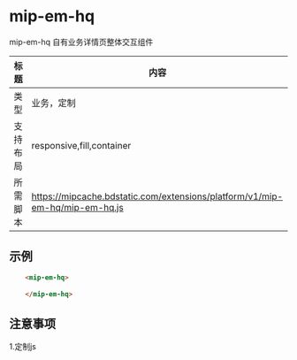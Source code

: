 # mip-em-hq

mip-em-hq  自有业务详情页整体交互组件

标题|内容
----|----
类型|业务，定制
支持布局|responsive,fill,container
所需脚本|https://mipcache.bdstatic.com/extensions/platform/v1/mip-em-hq/mip-em-hq.js

## 示例

```html
    <mip-em-hq>
            
    </mip-em-hq>
```
## 注意事项

1.定制js 

